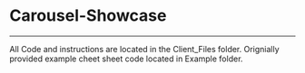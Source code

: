 # Carousel-Showcase

---

All Code and instructions are located in the Client_Files folder. Orignially provided example cheet sheet code located in Example folder.